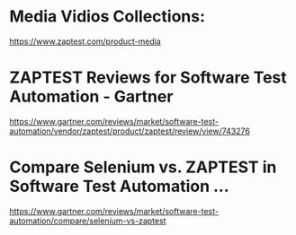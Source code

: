 
# Media Vidios Collections:

https://www.zaptest.com/product-media

# ZAPTEST Reviews for Software Test Automation - Gartner

https://www.gartner.com/reviews/market/software-test-automation/vendor/zaptest/product/zaptest/review/view/743276


# Compare Selenium vs. ZAPTEST in Software Test Automation ...

https://www.gartner.com/reviews/market/software-test-automation/compare/selenium-vs-zaptest


